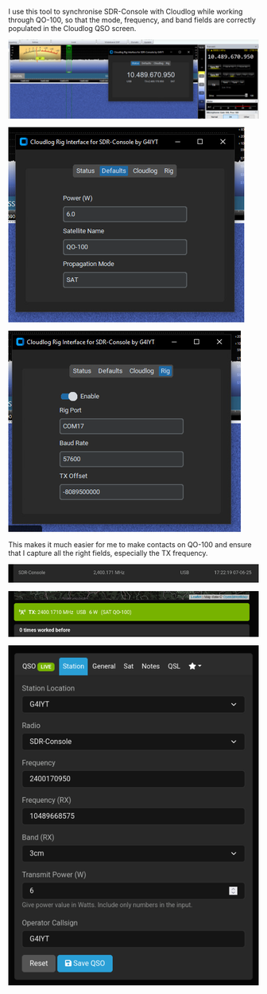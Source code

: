 I use this tool to synchronise SDR-Console with Cloudlog while working through QO-100, so that the mode, frequency, and band fields are correctly populated in the Cloudlog QSO screen.

![Screenshot showing the tool running with SDR-Console](./img/sdrc.png)

![Screenshot of defaults settings](./img/defaults.png)

![Screenshot of rig settings](./img/rig.png)

This makes it much easier for me to make contacts on QO-100 and ensure that I capture all the right fields, especially the TX frequency.

![Screenshot of Cloudlog hardware interfaces screen](./img/hardware.png)

![Screenshot showing the frequency in Cloudlog](./img/cloudlog-overview.png)

![Screenshot showing QSO details in Cloudlog](./img/cloudlog-details.png)